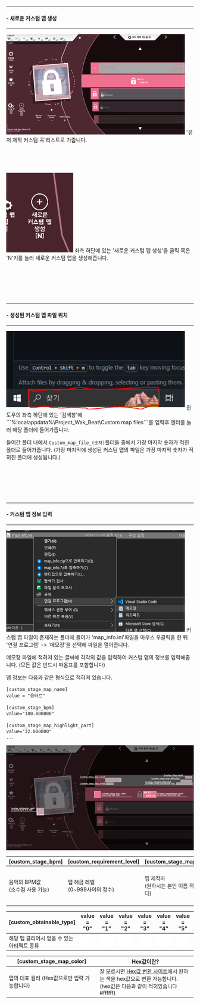 -------------

#### - 새로운 커스텀 맵 생성

-------------

<img src = "imgs\Guideline_imgs\gl1.PNG" width = "480px">
'유저 제작 커스텀 곡'리스트로 가줍니다.

<br><br><br>

<img src = "imgs\Guideline_imgs\gl2.PNG" width = "180px">
좌측 하단에 있는 '새로운 커스텀 맵 생성'을 클릭 혹은 'N'키를 눌러 새로운 커스텀 맵을 생성해줍니다.

<br><br><br><br><br>

-------------

#### - 생성된 커스텀 맵 파일 위치

-------------

<img src = "imgs\Guideline_imgs\gl3.PNG" width = "480px">
윈도우의 좌측 하단에 있는 '검색창'에 ```%localappdata%\Project_Wak_Beat\Custom map files```를 입력후 엔터를 눌러 해당 폴더에 들어가줍니다.

들어간 폴더 내에서 ```Custom_map_file_(숫자)```폴더들 중에서 가장 마지막 숫자가 적힌 폴더로 들어가줍니다. (가장 마지막에 생성된 커스텀 맵의 파일은 가장 마지막 숫자가 적혀진 폴더에 생성됩니다.)

<br><br><br><br><br>

-------------

#### - 커스텀 맵 정보 입력

-------------

<img src = "imgs\Guideline_imgs\gl4.PNG" width = "480px">
커스텀 맵 파일이 존재하는 폴더에 들어가 'map_info.ini'파일을 마우스 우클릭을 한 뒤 '연결 프로그램' -> '메모장'을 선택해 파일을 열어줍니다.

메모장 파일에 적혀져 있는 글씨에 각각의 값을 입력하여 커스텀 맵의 정보를 입력해줍니다. (모든 값은 반드시 따옴표를 포함합니다)

맵 정보는 다음과 같은 형식으로 적혀져 있습니다.
```
[custom_stage_map_name]
value = "융터르"

[custom_stage_bpm]
value="180.000000"

[custom_stage_map_highlight_part]
value="32.000000"
...
```
<img src = "imgs\Guideline_imgs\gl5.PNG">


|[custom_stage_bpm]|[custom_requirement_level]|[custom_stage_map_map_by]|[custom_stage_map_name]|[custom_stage_map_artist]|[custom_stage_map_difficulty]|[custom_stage_map_highlight_part]|[custom_detailed_difficulty]|
|---|---|---|---|---|---|---|---|
|음악의 BPM값<br>(소수점 사용 가능)|맵 해금 레벨<br>(0~999사이의 정수)|맵 제작자<br>(원하시는 본인 이름 적으시면 됩니다)|맵 이름<br>(음악 제목 적으시면 됩니다)|아티스트<br>(곡 작곡가 적으시면 됩니다)|맵 난이도<br>(원하시는 맵 난이도를 적어주세면 됩니다 ex: Expert)|해당 곡의 하이라이트 부분<br>(소수점도 입력 가능하며, 단위는 '초'입니다)|맵 난이도<br>(사각형으로 표기되는 난이도를 나타냅니다. 0~9사이의 숫자만 입력 가능하며, 0.5단위로 입력 가능합니다)|


|[custom_obtainable_type]|value = "0"|value = "1"|value = "2"|value = "3"|value = "4"|value = "5"|value = "6"|value = "7"|value = "8"|
|---|---|---|---|---|---|---|---|---|---|
|해당 맵 클리어시 얻을 수 있는 아티팩트 종류|<img src = "imgs\Artifact_icon\icon0.png" width = "50px">|<img src = "imgs\Artifact_icon\icon1.png" width = "50px">|<img src = "imgs\Artifact_icon\icon2.png" width = "50px">|<img src = "imgs\Artifact_icon\icon3.png" width = "50px">|<img src = "imgs\Artifact_icon\icon4.png" width = "50px">|<img src = "imgs\Artifact_icon\icon5.png" width = "50px">|<img src = "imgs\Artifact_icon\icon6.png" width = "50px">|<img src = "imgs\Artifact_icon\icon7.png" width = "50px">|<img src = "imgs\Artifact_icon\icon8.png" width = "50px">|

|[custom_stage_map_color]|Hex값이란?|
|---|---|
|맵의 대표 컬러 (Hex값으로만 입력 가능합니다)|잘 모르시면 <a href = "https://imagecolorpicker.com/en">Hex값 변환 사이트</a>에서 원하는 색을 hex값으로 변환 가능합니다.<br>(hex값은 다음과 같이 적혀있습니다 #ffffff)|
